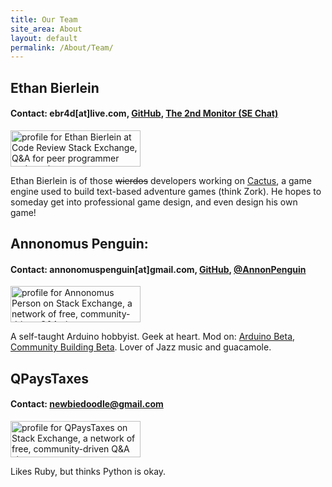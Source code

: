 ```yaml
---
title: Our Team
site_area: About
layout: default
permalink: /About/Team/
---
```


## Ethan Bierlein

#### Contact: ebr4d[at]live.com, [GitHub](https://github.com/ShearOfDoom), [The 2nd Monitor (SE Chat)](http://chat.stackexchange.com/rooms/24299/discussion-about-cactus)

<a href="http://codereview.stackexchange.com/users/53251/ethan-bierlein">
<img src="http://codereview.stackexchange.com/users/flair/53251.png" width="208" height="58" alt="profile for Ethan Bierlein at Code Review Stack Exchange, Q&amp;A for peer programmer code reviews" title="profile for Ethan Bierlein at Code Review Stack Exchange, Q&amp;A for peer programmer code reviews">
</a>

Ethan Bierlein is of those <strike>wierdos</strike> developers working on [Cactus](https://github.com/ShearOfDoom/Cactus), a game engine used to build text-based adventure games (think Zork). He hopes to someday get into professional game design, and even design his own game!

## Annonomus Penguin:

#### Contact: annonomuspenguin[at]gmail.com, [GitHub](https://github.com/Annonomus-Penguin), [@AnnonPenguin](https://twitter.com/AnnonPenguin)

<a href="http://stackexchange.com/users/1640390">
<img src="http://stackexchange.com/users/flair/1640390.png?theme=dark" width="208" height="58" alt="profile for Annonomus Person on Stack Exchange, a network of free, community-driven Q&amp;A sites" title="profile for Annonomus Person on Stack Exchange, a network of free, community-driven Q&amp;A sites"></a>

A self-taught Arduino hobbyist. Geek at heart. Mod on: [Arduino Beta](http://arduino.stackexchange.com), [Community Building Beta](http://communitybuilding.stackexchange.com/). Lover of Jazz music and guacamole.

## QPaysTaxes

#### Contact: <a href="mailto:newbiedoodle@gmail.com">newbiedoodle@gmail.com</a>

<a href="http://stackexchange.com/users/2094462/qpaystaxes"><img src="http://stackexchange.com/users/flair/2094462.png" width="208" height="58" alt="profile for QPaysTaxes on Stack Exchange, a network of free, community-driven Q&amp;A sites" title="profile for QPaysTaxes on Stack Exchange, a network of free, community-driven Q&amp;A sites" /></a>

Likes Ruby, but thinks Python is okay. 
